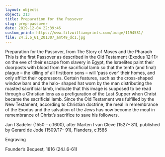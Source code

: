 ```yaml
---
layout: objects
object: 213
title: Preparation for the Passover
slug: prep-passover
date: 2019-12-04 22:39:46
custom_print: https://www.fitzwilliamprints.com/image/1194581/
file: 24.i.6_61_201307_amt49_dc1.jpg
---
```

Preparation for the Passover, from  The Story of Moses and the Pharaoh  This is the first Passover as described in the Old Testament (Exodus 12:11): on the eve of their escape from slavery in Egypt, the Israelites paint their doorposts with blood from the sacrificial lamb so that the tenth (and final) plague – the killing of all firstborn sons – will ‘pass over’ their homes, and only  afflict their oppressors. Certain features, such  as the cross-shaped window bars and the halo- shaped hat worn by the man distributing the roasted sacrificial lamb, indicate that this image is supposed to be read through a Christian lens as a prefiguration of the Last Supper when Christ became the sacrificial lamb. Since the Old Testament was fulfilled by the New  Testament, according to Christian doctrine, the  meal in remembrance of the Exodus and the salvation of the Jews has now become the meal in remembrance of Christ’s sacrifice to save his followers.  

Jan I Sadeler (1550 – c.1600), after Marten I van Cleve (1527– 81), published by Gerard de Jode (1509/17– 91), Flanders, c.1585  

Engraving  

Founder’s Bequest, 1816 (24.I.6-61)
